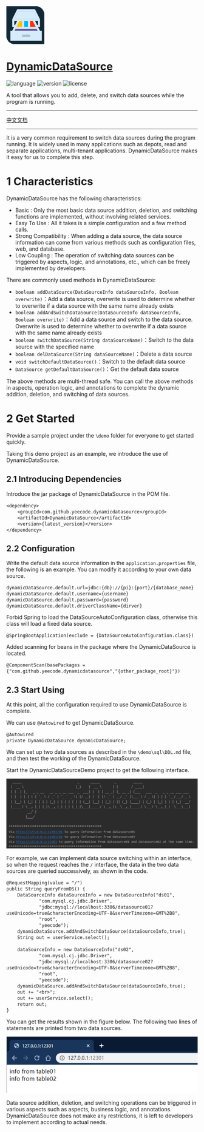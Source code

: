 <div align="left">
<img src="./pic/logo.png" height="100px" alt="DynamicDataSource" >
</div>

# [DynamicDataSource](https://github.com/yeecode/DynamicDataSource)
![language](https://img.shields.io/badge/language-java-green.svg)
![version](https://img.shields.io/badge/mvn-1.3.2-blue.svg?style=flat)
![license](https://img.shields.io/badge/license-Apache-brightgreen.svg)


A tool that allows you to add, delete, and switch data sources while the program is running.

---

[中文文档](./README_CN.md)

---

It is a very common requirement to switch data sources during the program running. It is widely used in many applications such as depots, read and separate applications, multi-tenant applications. DynamicDataSource makes it easy for us to complete this step.

# 1 Characteristics


DynamicDataSource has the following characteristics:

- Basic : Only the most basic data source addition, deletion, and switching functions are implemented, without involving related services.
- Easy To Use : All it takes is a simple configuration and a few method calls.
- Strong Compatibility : When adding a data source, the data source information can come from various methods such as configuration files, web, and database.
- Low Coupling : The operation of switching data sources can be triggered by aspects, logic, and annotations, etc., which can be freely implemented by developers.

There are commonly used methods in DynamicDataSource:

- `boolean addDataSource(DataSourceInfo dataSourceInfo, Boolean overwrite)`：Add a data source, overwrite is used to determine whether to overwrite if a data source with the same name already exists
- `boolean addAndSwitchDataSource(DataSourceInfo dataSourceInfo, Boolean overwrite)`：Add a data source and switch to the data source. Overwrite is used to determine whether to overwrite if a data source with the same name already exists
- `boolean switchDataSource(String dataSourceName)`：Switch to the data source with the specified name
- `boolean delDataSource(String dataSourceName)`：Delete a data source
- `void switchDefaultDataSource()`：Switch to the default data source
- `DataSource getDefaultDataSource()`：Get the default data source

The above methods are multi-thread safe. You can call the above methods in aspects, operation logic, and annotations to complete the dynamic addition, deletion, and switching of data sources.

# 2 Get Started

Provide a sample project under the `\demo` folder for everyone to get started quickly. 

Taking this demo project as an example, we introduce the use of DynamicDataSource.

## 2.1 Introducing Dependencies

Introduce the jar package of DynamicDataSource in the POM file.

```
<dependency>
    <groupId>com.github.yeecode.dynamicdatasource</groupId>
    <artifactId>DynamicDataSource</artifactId>
    <version>{latest_version}</version>
</dependency>
```

## 2.2 Configuration

Write the default data source information in the `application.properties` file, the following is an example. You can modify it according to your own data source.

```
dynamicDataSource.default.url=jdbc:{db}://{pi}:{port}/{database_name}
dynamicDataSource.default.username={username}
dynamicDataSource.default.password={password}
dynamicDataSource.default.driverClassName={dirver}
```

Forbid Spring to load the DataSourceAutoConfiguration class, otherwise this class will load a fixed data source.

```
@SpringBootApplication(exclude = {DataSourceAutoConfiguration.class})
```

Added scanning for beans in the package where the DynamicDataSource is located.

```
@ComponentScan(basePackages = {"com.github.yeecode.dynamicdatasource","{other_package_root}"})
```

## 2.3 Start Using

At this point, all the configuration required to use DynamicDataSource is complete.

We can use `@Autowired` to get DynamicDataSource.

```
@Autowired
private DynamicDataSource dynamicDataSource;
```

We can set up two data sources as described in the `\demo\sql\DDL.md` file, and then test the working of the DynamicDataSource.

Start the DynamicDataSourceDemo project to get the following interface.

![interface](./pic/demo.png)

For example, we can implement data source switching within an interface, so when the request reaches the `/` interface, the data in the two data sources are queried successively, as shown in the code.

```
@RequestMapping(value = "/")
public String queryFromDS() {
    DataSourceInfo dataSourceInfo = new DataSourceInfo("ds01",
            "com.mysql.cj.jdbc.Driver",
            "jdbc:mysql://localhost:3306/datasource01?useUnicode=true&characterEncoding=UTF-8&serverTimezone=GMT%2B8",
            "root",
            "yeecode");
    dynamicDataSource.addAndSwitchDataSource(dataSourceInfo,true);
    String out = userService.select();

    dataSourceInfo = new DataSourceInfo("ds02",
            "com.mysql.cj.jdbc.Driver",
            "jdbc:mysql://localhost:3306/datasource02?useUnicode=true&characterEncoding=UTF-8&serverTimezone=GMT%2B8",
            "root",
            "yeecode");
    dynamicDataSource.addAndSwitchDataSource(dataSourceInfo,true);
    out += "<br>";
    out += userService.select();
    return out;
}
```
You can get the results shown in the figure below. The following two lines of statements are printed from two data sources.

![Results](./pic/web.png)

Data source addition, deletion, and switching operations can be triggered in various aspects such as aspects, business logic, and annotations. DynamicDataSource does not make any restrictions, it is left to developers to implement according to actual needs.